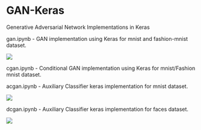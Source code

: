 # GAN-Keras
Generative Adversarial Network Implementations in Keras



gan.ipynb - GAN implementation using Keras for mnist and fashion-mnist dataset.

![](GAN-Fashion-mnist-keras.gif)

cgan.ipynb - Conditional GAN implementation using Keras for mnist/Fashion mnist dataset.

acgan.ipynb - Auxiliary Classifier keras implementation for mnist dataset.

![](acgan-mnist-keras.gif)

dcgan.ipynb - Auxiliary Classifier keras implementation for faces dataset.

![](dcgan-faces-optimized.gif)
